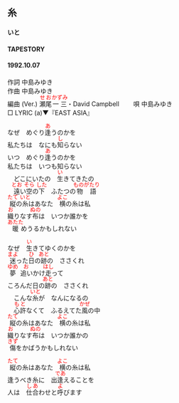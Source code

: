 <style type="text/css">
	ruby{
	    ruby-position: over;
	}
	ruby > rt{font-size: 12px;color:red;}
	p{font:16px;font-size: '楷体'}
</style>
## 糸
#### いと
#### TAPESTORY
####  1992.10.07 


作詞     中島みゆき  
作曲      中島みゆき  
編曲 (Ver.) <ruby><rb>瀬尾</rb><rp>(</rp><rt>せお</rt><rp>)</rp></ruby><ruby><rb>一三</rb><rp>(</rp><rt>かずみ</rt><rp>)</rp></ruby>・David Campbell　　 
唄     中島みゆき   
□ LYRIC (a)▼『EAST ASIA』   
  
  
なぜ　めぐり<ruby><rb>逢</rb><rp>(</rp><rt>あ</rt><rp>)</rp></ruby>うのかを  
私たちは　なにも<ruby><rb>知</rb><rp>(</rp><rt>し</rt><rp>)</rp></ruby>らない  
いつ　めぐり<ruby><rb>逢</rb><rp>(</rp><rt>あ</rt><rp>)</rp></ruby>うのかを  
私たちは　いつも知らない  
　どこにいたの　<ruby><rb>生</rb><rp>(</rp><rt>い</rt><rp>)</rp></ruby>きてきたの  
　<ruby><rb>遠</rb><rp>(</rp><rt>とお</rt><rp>)</rp></ruby>い<ruby><rb>空</rb><rp>(</rp><rt>そら</rt><rp>)</rp></ruby>の<ruby><rb>下</rb><rp>(</rp><rt>した</rt><rp>)</rp></ruby>　ふたつの<ruby><rb>物語</rb><rp>(</rp><rt>ものがたり</rt><rp>)</rp></ruby>  
<ruby><rb>縦</rb><rp>(</rp><rt>たて</rt><rp>)</rp></ruby>の<ruby><rb>糸</rb><rp>(</rp><rt>いと</rt><rp>)</rp></ruby>はあなた　<ruby><rb>横</rb><rp>(</rp><rt>よこ</rt><rp>)</rp></ruby>の糸は私  
<ruby><rb>織</rb><rp>(</rp><rt>お</rt><rp>)</rp></ruby>りなす<ruby><rb>布</rb><rp>(</rp><rt>ぬの</rt><rp>)</rp></ruby>は　いつか誰かを  
<ruby><rb>暖</rb><rp>(</rp><rt>あたた</rt><rp>)</rp></ruby>めうるかもしれない  
  
なぜ　<ruby><rb>生</rb><rp>(</rp><rt>い</rt><rp>)</rp></ruby>きてゆくのかを  
<ruby><rb>迷</rb><rp>(</rp><rt>まよ</rt><rp>)</rp></ruby>った<ruby><rb>日</rb><rp>(</rp><rt>ひ</rt><rp>)</rp></ruby>の<ruby><rb>跡</rb><rp>(</rp><rt>あと</rt><rp>)</rp></ruby>の　ささくれ  
<ruby><rb>夢追</rb><rp>(</rp><rt>ゆめ　お</rt><rp>)</rp></ruby>いかけ<ruby><rb>走</rb><rp>(</rp><rt>はし</rt><rp>)</rp></ruby>って  
ころんだ日の<ruby><rb>跡</rb><rp>(</rp><rt>あと</rt><rp>)</rp></ruby>の　ささくれ  
　こんな<ruby><rb>糸</rb><rp>(</rp><rt>いと</rt><rp>)</rp></ruby>が　なんになるの  
　<ruby><rb>心許</rb><rp>(</rp><rt>もと</rt><rp>)</rp></ruby>なくて　ふるえてた<ruby><rb>風</rb><rp>(</rp><rt>かぜ</rt><rp>)</rp></ruby>の中  
<ruby><rb>縦</rb><rp>(</rp><rt>たて</rt><rp>)</rp></ruby>の糸はあなた　<ruby><rb>横</rb><rp>(</rp><rt>よこ</rt><rp>)</rp></ruby>の糸は私  
<ruby><rb>織</rb><rp>(</rp><rt>お</rt><rp>)</rp></ruby>りなす<ruby><rb>布</rb><rp>(</rp><rt>ぬの</rt><rp>)</rp></ruby>は　いつか誰かの  
<ruby><rb>傷</rb><rp>(</rp><rt>きず</rt><rp>)</rp></ruby>をかばうかもしれない  
  
<ruby><rb>縦</rb><rp>(</rp><rt>たて</rt><rp>)</rp></ruby>の糸はあなた　<ruby><rb>横</rb><rp>(</rp><rt>よこ</rt><rp>)</rp></ruby>の糸は私  
逢うべき糸に　出<ruby><rb>逢</rb><rp>(</rp><rt>であ</rt><rp>)</rp></ruby>えることを  
人は　<ruby><rb>仕合</rb><rp>(</rp><rt>しあ</rt><rp>)</rp></ruby>わせと<ruby><rb>呼</rb><rp>(</rp><rt>よ</rt><rp>)</rp></ruby>びます  